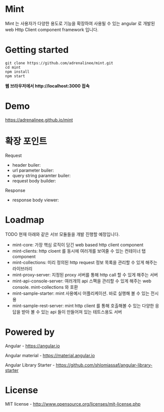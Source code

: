 # Mint
Mint 는 사용자가 다양한 용도로 기능을 확장하여 사용될 수 있는 angular 로 개발된 web Http Client component framework 입니다.

# Getting started
```
git clone https://github.com/adrenalinee/mint.git
cd mint
npm install
npm start
```
**웹 브라우저에서 http://localhost:3000 접속**

# Demo
https://adrenalinee.github.io/mint

# 확장 포인트
Request

* header builer: 
* url parameter builer: 
* query string paramter builer: 
* request body builder: 

Response

* response body viewer: 


# Loadmap
TODO
현재 아래와 같은 서브 모듈들을 걔발 진행할 예정입니다.

* mint-core: 가장 핵심 로직이 담긴 web based http client component
* mint-clients: http cloent 를 동시에 여러개를 보여줄 수 있는 컨테이너 탭 component
* mint-collections: 미리 정의된 http request 정보 목록을 관리할 수 있게 해주는 라이브러리
* mint-proxy-server: 지정된 proxy 서버를 통해 http call 할 수 있게 해주는 서버
* mint-api-console-server: 여러개의 api 스팩을 관리할 수 있게 해주는 web console. mint-collections 와 호환
* mint-sample-starter: mint 사용예시 어플리케이션. 바로 실행해 볼 수 있는 전시용
* mint-sample-rest-server: mint http client 를 통해 호출해볼 수 있는 다양한 응답을 받아 볼 수 있는 api 들이 만들어져 있는 테트스용도 서버


# Powered by
Angular - https://angular.io

Angular material - https://material.angular.io

Angular Library Starter - https://github.com/shlomiassaf/angular-library-starter


# License
MIT license - http://www.opensource.org/licenses/mit-license.php